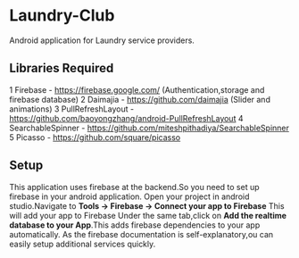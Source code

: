 # Laundry-Club
Android application for Laundry service providers.

## Libraries Required
1 Firebase -  https://firebase.google.com/ (Authentication,storage and firebase database)
2 Daimajia - https://github.com/daimajia (Slider and animations)
3 PullRefreshLayout - https://github.com/baoyongzhang/android-PullRefreshLayout
4 SearchableSpinner - https://github.com/miteshpithadiya/SearchableSpinner
5 Picasso - https://github.com/square/picasso

## Setup
This application uses firebase at the backend.So you need to set up firebase in your android application.
Open your project in android studio.Navigate to __Tools -> Firebase -> Connect your app to Firebase__
This will add your app to Firebase
Under the same tab,click on __Add the realtime database to your App__.This adds firebase dependencies to your app automatically.
As the firebase documentation is self-explanatory,ou can easily setup additional services quickly.



























